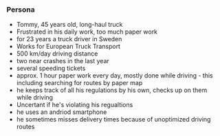 ### Persona

- Tommy, 45 years old, long-haul truck
- Frustrated in his daily work, too much paper work
- for 23 years a truck driver in Sweden
- Works for European Truck Transport
- 500 km/day driving distance
- two near crashes in the last year
- several speeding tickets
- approx. 1 hour paper work every day, mostly done while driving - this including searching for routes by paper map
- he keeps track of all his regulations by his own, checks up on them while driving
- Uncertant if he's violating his regualtions
- he uses an andriod smartphone
- he sometimes misses delivery times because of unoptimized driving routes